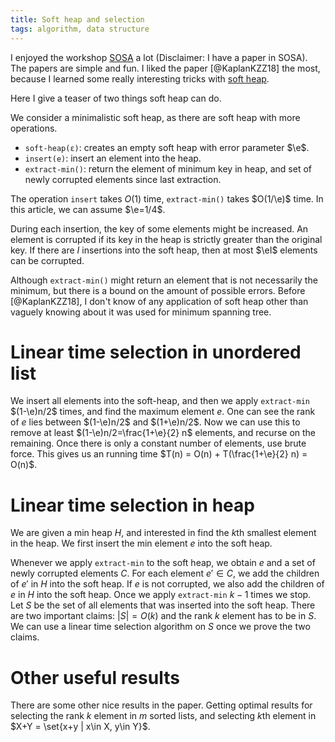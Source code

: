 ```yaml
---
title: Soft heap and selection
tags: algorithm, data structure
---
```


I enjoyed the workshop [SOSA](https://simplicityinalgorithms.com/) a lot (Disclaimer: I have a paper in SOSA). The papers are simple and fun. I liked the paper [@KaplanKZZ18] the most, because I learned some really interesting tricks with [soft heap](https://en.wikipedia.org/wiki/Soft_heap).

Here I give a teaser of two things soft heap can do.

We consider a minimalistic soft heap, as there are soft heap with more operations. 

- `soft-heap(ε)`: creates an empty soft heap with error parameter $\e$.
- `insert(e)`: insert an element into the heap.
- `extract-min()`: return the element of minimum key in heap, and set of newly corrupted elements since last extraction.

The operation `insert` takes $O(1)$ time, `extract-min()` takes $O(1/\e)$ time. In this article, we can assume $\e=1/4$.

During each insertion, the key of some elements might be increased. An element is corrupted if its key in the heap is strictly greater than the original key. If there are $I$ insertions into the soft heap, then at most $\eI$ elements can be corrupted. 

Although `extract-min()` might return an element that is not necessarily the minimum, but there is a bound on the amount of possible errors. Before [@KaplanKZZ18], I don't know of any application of soft heap other than vaguely knowing about it was used for minimum spanning tree.

# Linear time selection in unordered list

We insert all elements into the soft-heap, and then we apply `extract-min` $(1-\e)n/2$ times, and find the maximum element $e$. One can see the rank of $e$ lies between $(1-\e)n/2$ and $(1+\e)n/2$. Now we can use this to remove at least $(1-\e)n/2=\frac{1+\e}{2} n$ elements, and recurse on the remaining. Once there is only a constant number of elements, use brute force. This gives us an running time $T(n) = O(n) + T(\frac{1+\e}{2} n) = O(n)$. 

# Linear time selection in heap

We are given a min heap $H$, and interested in find the $k$th smallest element in the heap.
We first insert the min element $e$ into the soft heap. 

Whenever we apply `extract-min` to the soft heap, we obtain $e$ and a set of newly corrupted elements $C$.
For each element $e'\in C$, we add the children of $e'$ in $H$ into the soft heap. If $e$ is not corrupted, we also add the children of $e$ in $H$ into the soft heap.
Once we apply `extract-min` $k-1$ times we stop. Let $S$ be the set of all elements that was inserted into the soft heap.
There are two important claims: $|S|=O(k)$ and the rank $k$ element has to be in $S$. We can use a linear time selection algorithm on $S$ once we prove the two claims. 

# Other useful results

There are some other nice results in the paper. Getting optimal results for selecting the rank $k$ element in $m$ sorted lists, and selecting $k$th element in $X+Y = \set{x+y | x\in X, y\in Y}$.
